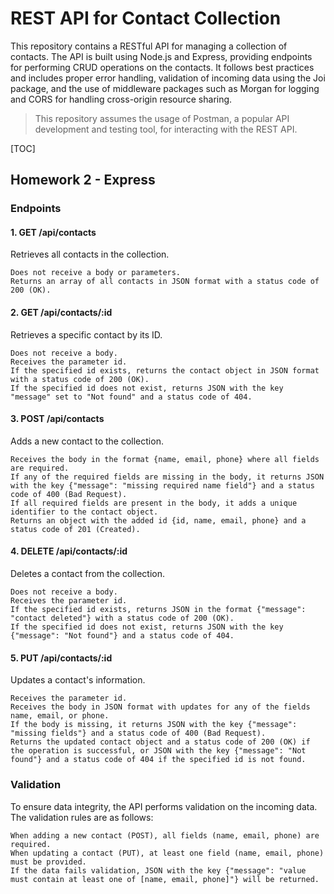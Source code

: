 # REST API for Contact Collection

This repository contains a RESTful API for managing a collection of contacts. The API is built using Node.js and Express, providing endpoints for performing CRUD operations on the contacts.
It follows best practices and includes proper error handling, validation of incoming data using the Joi package, and the use of middleware packages such as Morgan for logging and CORS for handling cross-origin resource sharing.

> This repository assumes the usage of Postman, a popular API development and testing tool, for interacting with the REST API.

[TOC]

## Homework 2 - Express

### Endpoints

#### 1. GET /api/contacts

Retrieves all contacts in the collection.

    Does not receive a body or parameters.
    Returns an array of all contacts in JSON format with a status code of 200 (OK).

#### 2. GET /api/contacts/:id

Retrieves a specific contact by its ID.

    Does not receive a body.
    Receives the parameter id.
    If the specified id exists, returns the contact object in JSON format with a status code of 200 (OK).
    If the specified id does not exist, returns JSON with the key "message" set to "Not found" and a status code of 404.

#### 3. POST /api/contacts

Adds a new contact to the collection.

    Receives the body in the format {name, email, phone} where all fields are required.
    If any of the required fields are missing in the body, it returns JSON with the key {"message": "missing required name field"} and a status code of 400 (Bad Request).
    If all required fields are present in the body, it adds a unique identifier to the contact object.
    Returns an object with the added id {id, name, email, phone} and a status code of 201 (Created).

#### 4. DELETE /api/contacts/:id

Deletes a contact from the collection.

    Does not receive a body.
    Receives the parameter id.
    If the specified id exists, returns JSON in the format {"message": "contact deleted"} with a status code of 200 (OK).
    If the specified id does not exist, returns JSON with the key {"message": "Not found"} and a status code of 404.

#### 5. PUT /api/contacts/:id

Updates a contact's information.

    Receives the parameter id.
    Receives the body in JSON format with updates for any of the fields name, email, or phone.
    If the body is missing, it returns JSON with the key {"message": "missing fields"} and a status code of 400 (Bad Request).
    Returns the updated contact object and a status code of 200 (OK) if the operation is successful, or JSON with the key {"message": "Not found"} and a status code of 404 if the specified id is not found.

### Validation

To ensure data integrity, the API performs validation on the incoming data. The validation rules are as follows:

    When adding a new contact (POST), all fields (name, email, phone) are required.
    When updating a contact (PUT), at least one field (name, email, phone) must be provided.
    If the data fails validation, JSON with the key {"message": "value must contain at least one of [name, email, phone]"} will be returned.
